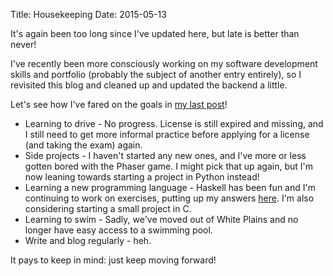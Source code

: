 Title: Housekeeping
Date: 2015-05-13

It's again been too long since I've updated here, but late is better than never! 

I've recently been more consciously working on my software development skills and portfolio (probably the subject of another entry entirely), so I revisited this blog and cleaned up and updated the backend a little.

Let's see how I've fared on the goals in [my last post](|filename|0007.md)!

* Learning to drive - No progress. License is still expired and missing, and I still need to get more informal practice before applying for a license (and taking the exam) again.
* Side projects - I haven't started any new ones, and I've more or less gotten bored with the Phaser game. I might pick that up again, but I'm now leaning towards starting a project in Python instead!
* Learning a new programming language - Haskell has been fun and I'm continuing to work on exercises, putting up my answers [here](https://github.com/jimperio/haskell-exercises). I'm also considering starting a small project in C.
* Learning to swim - Sadly, we've moved out of White Plains and no longer have easy access to a swimming pool.
* Write and blog regularly - heh.

It pays to keep in mind: just keep moving forward!